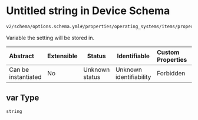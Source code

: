 # Untitled string in Device Schema

```txt
v2/schema/options.schema.yml#/properties/operating_systems/items/properties/options/items/properties/var
```

Variable the setting will be stored in.


| Abstract            | Extensible | Status         | Identifiable            | Custom Properties | Additional Properties | Access Restrictions | Defined In                                                           |
| :------------------ | ---------- | -------------- | ----------------------- | :---------------- | --------------------- | ------------------- | -------------------------------------------------------------------- |
| Can be instantiated | No         | Unknown status | Unknown identifiability | Forbidden         | Allowed               | none                | [device.schema.json\*](../device.schema.json "open original schema") |

## var Type

`string`
